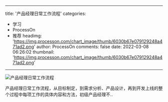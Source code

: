 
---
title: '产品经理日常工作流程'
categories: 
 - 学习
 - ProcessOn
 - 推荐
headimg: 'https://img.processon.com/chart_image/thumb/6030b67e079129248a471ad2.png'
author: ProcessOn
comments: false
date: 2022-03-08 06:26:02
thumbnail: 'https://img.processon.com/chart_image/thumb/6030b67e079129248a471ad2.png'
---

<div>   
<img class="thumb" alt="产品经理日常工作流程" src="https://img.processon.com/chart_image/thumb/6030b67e079129248a471ad2.png" referrerpolicy="no-referrer">
<p>产品经理日常工作流程，从目标制定，到需求分析、产品设计，再到开发上线的整个过程中每项工作的具体内容和方法，初级产品经理不..</p>  
</div>
            